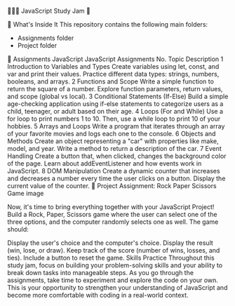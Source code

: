 🧑🏻‍💻 JavaScript Study Jam 🚀

👀 What's Inside It
This repository contains the following main folders:

- Assignments folder
- Project folder
  
📅 Assignments
JavaScript JavaScript Assignments
No.	Topic	Description
1	Introduction to Variables and Types	Create variables using let, const, and var and print their values. Practice different data types: strings, numbers, booleans, and arrays.
2	Functions and Scope	Write a simple function to return the square of a number. Explore function parameters, return values, and scope (global vs local).
3	Conditional Statements (If-Else)	Build a simple age-checking application using if-else statements to categorize users as a child, teenager, or adult based on their age.
4	Loops (For and While)	Use a for loop to print numbers 1 to 10. Then, use a while loop to print 10 of your hobbies.
5	Arrays and Loops	Write a program that iterates through an array of your favorite movies and logs each one to the console.
6	Objects and Methods	Create an object representing a "car" with properties like make, model, and year. Write a method to return a description of the car.
7	Event Handling	Create a button that, when clicked, changes the background color of the page. Learn about addEventListener and how events work in JavaScript.
8	DOM Manipulation	Create a dynamic counter that increases and decreases a number every time the user clicks on a button. Display the current value of the counter.
🚀 Project Assignment: Rock Paper Scissors Game
image

Now, it's time to bring everything together with your JavaScript Project! Build a Rock, Paper, Scissors game where the user can select one of the three options, and the computer randomly selects one as well. The game should:

Display the user's choice and the computer's choice.
Display the result (win, lose, or draw).
Keep track of the score (number of wins, losses, and ties).
Include a button to reset the game.
Skills Practice
Throughout this study jam, focus on building your problem-solving skills and your ability to break down tasks into manageable steps. As you go through the assignments, take time to experiment and explore the code on your own. This is your opportunity to strengthen your understanding of JavaScript and become more comfortable with coding in a real-world context.
